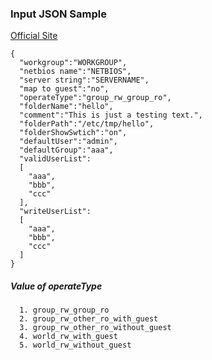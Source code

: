 ### Input JSON Sample

[Official Site](https://www.samba.org/samba/docs/man/manpages/smb.conf.5.html)

```
{
  "workgroup":"WORKGROUP",
  "netbios name":"NETBIOS",
  "server string":"SERVERNAME",
  "map to guest":"no",
  "operateType":"group_rw_group_ro",
  "folderName":"hello",
  "comment":"This is just a testing text.",
  "folderPath":"/etc/tmp/hello",
  "folderShowSwtich":"on",
  "defaultUser":"admin",
  "defaultGroup":"aaa",
  "validUserList":
  [
    "aaa",
    "bbb",
    "ccc"
  ],
  "writeUserList":
  [
    "aaa",
    "bbb",
    "ccc"
  ]
}
```

##### Value of operateType

```
  1. group_rw_group_ro
  2. group_rw_other_ro_with_guest
  3. group_rw_other_ro_without_guest
  4. world_rw_with_guest
  5. world_rw_without_guest
```
